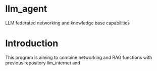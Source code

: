 # llm_agent
LLM federated networking and knowledge base capabilities

# Introduction
This program is aiming to combine networking and RAG functions with previous repository llm_internet and 
